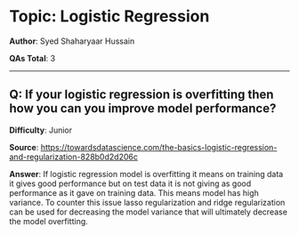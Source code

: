# Topic: Logistic Regression

**Author**: Syed Shaharyaar Hussain

**QAs Total**: 3

---

## Q: If your logistic regression is overfitting then how you can you improve model performance?

**Difficulty**: Junior

**Source**: https://towardsdatascience.com/the-basics-logistic-regression-and-regularization-828b0d2d206c

**Answer**: If logistic regression model is overfitting it means on training data it gives good performance but on test data it is not giving as good performance as it gave on training data. This means model has high variance. To counter this issue lasso regularization and ridge regularization can be used for decreasing the model variance that will ultimately decrease the model overfitting.

